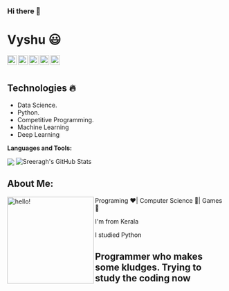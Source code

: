 ### Hi there 👋

 # Vyshu :smiley:


  
  
  <img align="left" alt="Vyshu's Linkdein" width="22px" src="https://cdn.jsdelivr.net/npm/simple-icons@v3/icons/linkedin.svg" />

  <img align="left" alt="Vyshu's Github" width="22px" src="https://cdn.jsdelivr.net/npm/simple-icons@v3/icons/github.svg" />

  <img align="left" alt="Vyshu's Instagram" width="22px" src="https://cdn.jsdelivr.net/npm/simple-icons@v3/icons/instagram.svg" />

  <img align="left" alt="Vyshu's Facebook" width="22px" src="https://cdn.jsdelivr.net/npm/simple-icons@v3/icons/facebook.svg" />

  <img align="left" alt="Vyshu's Medium" width="22px" src="https://cdn.jsdelivr.net/npm/simple-icons@v3/icons/medium.svg" />


<br/>
<br/>


## Technologies :fire:
- Data Science.
- Python.
- Competitive Programming.
- Machine Learning
- Deep Learning

**Languages and Tools:**  

<img align="center" src="https://github-readme-stats.vercel.app/api/top-langs/?username=vyshaks&theme=radical&hide=glsl,python" />
<img src="https://github-readme-stats.vercel.app/api?username=vyshaks&&show_icons=true&theme=radical&line_height=27&v=5" alt="Sreeragh's GitHub Stats" />


## About Me:

<p>
  <img width="200" alt="hello!" align="left" src="https://giffiles.alphacoders.com/956/9562.gif">
</p>
Programing ❤️| Computer Science 💙| Games 💚

I'm from Kerala

I studied Python 


Programmer who makes some kludges.
Trying to study the coding now
---------------------------------------------------------------------------------------------------------------------------------------------------------------------------------
